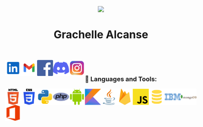 
<p align=center><a href="https://github.com/annemeeey"><img src="https://i.imgur.com/lNlOv13.png" /></a></p>

<h1 align="center">Grachelle Alcanse</h1>

<br>
<p align="center">
<div align="center">
<a href="https://www.linkedin.com/in/grachelle-alcanse/" target="_blank"><img align="left" alt="Linkedin" height ="42px" src="res/linkedin-svgrepo-com.svg"></a> 
<a href="mailto: grachellealcanse@gmail.com" target="_blank"><img align="left" alt="Gmail" height ="42px" src="res/gmail-svgrepo-com.svg"></a> 
<a href="https://www.facebook.com/grachellealcanse" target="_blank"><img align="left" alt="Facebook" height ="42px" src="res/facebook-color-svgrepo-com.svg"></a> 
<a href="https://discordapp.com/users/666852623357313055" target="_blank"><img align="left" alt="Discord" height ="42px" src="res/discord-icon-svgrepo-com.svg"></a>
<a href="https://www.instagram.com/annemeeey/" target="_blank"><img align="left" alt="Instagram" height ="42px" src="res/instagram-1-svgrepo-com.svg"></a>
  
</div>
</p>

<br>

### 🔨 Languages and Tools:
<a target="_blank"> <img align="left" src="res/html-5-logo-svgrepo-com.svg" alt="HTML" height="42px"/> </a> 
<a target="_blank"> <img align="left" src="res/css-3-logo-svgrepo-com.svg" alt="CSS" height="42px"/> </a> 
<a href="https://www.python.org" target="_blank"><img align="left" alt="Python" height ="42px" src="res/python-svgrepo-com.svg"></a>
<a href="https://www.php.net/" target="_blank"><img align="left" alt="PHP" height ="42px" src="res/php-1-logo-svgrepo-com.svg"></a>
<a href="https://developer.android.com" target="_blank"> <img align="left" alt="Android" height ="42px" src="res/android-color-svgrepo-com.svg"> </a>
<a href="https://kotlinlang.org" target="_blank"><img align="left" alt="Kotlin" height ="42px" src="res/kotlin-svgrepo-com.svg"></a>
<a href="https://www.java.com" target="_blank"><img align="left" alt="Java" height ="42px" src="res/java-svgrepo-com.svg"></a>
<a href="https://firebase.google.com/" target="_blank"> <img align="left" src="res/firebase-svgrepo-com.svg" alt="Firebase" height ="42px"/> </a>
<a href="https://developer.mozilla.org/en-US/docs/Web/JavaScript" target="_blank"> <img align="left" alt="JavaScript" height ="42px"  src="res/javascript-svgrepo-com.svg"> </a>
<a target="_blank"> <img align="left" alt="SQL" height ="42px" src="res/sql-svgrepo-com.svg"></a>
<a href="https://www.ibm.com/us-en" target="_blank"><img align="left" alt="IBM" height ="42px" src="res/ibm-logo-svgrepo-com.svg"></a>
<a href="https://www.mongodb.com/" target="_blank"> <img src="res/mongodb-logo-svgrepo-com.svg" align="left" alt="Mongodb" height='42px'/> </a>
<a target="_blank"> <img src="res/office-1-logo-svgrepo-com.svg" alt="MS" height='42px'/> </a>

<br>
